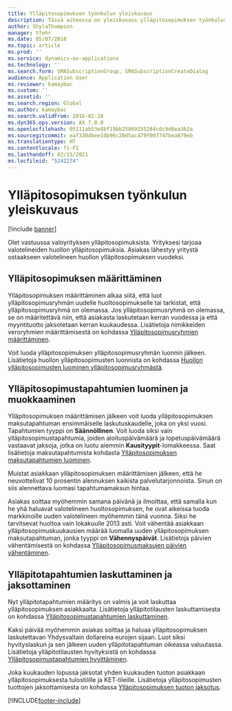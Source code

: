 ```yaml
---
title: Ylläpitosopimuksen työnkulun yleiskuvaus
description: Tässä aiheessa on yleiskuvaus ylläpitosopimuksen työnkulusta.
author: ShylaThompson
manager: tfehr
ms.date: 05/07/2018
ms.topic: article
ms.prod: ''
ms.service: dynamics-ax-applications
ms.technology: ''
ms.search.form: SMASubscriptionGroup, SMASubscriptionCreateDialog
audience: Application User
ms.reviewer: kamaybac
ms.custom: ''
ms.assetid: ''
ms.search.region: Global
ms.author: kamaybac
ms.search.validFrom: 2016-02-28
ms.dyn365.ops.version: AX 7.0.0
ms.openlocfilehash: 05111ab53e8bf19bb25869155284cdc9d6ea3b2a
ms.sourcegitcommit: eaf330dbee1db96c20d5ac479f007747bea079eb
ms.translationtype: HT
ms.contentlocale: fi-FI
ms.lasthandoff: 02/15/2021
ms.locfileid: "5242274"
---
```

# <a name="subscription-workflow-overview"></a>Ylläpitosopimuksen työnkulun yleiskuvaus 

[!include [banner](../includes/banner.md)]


Olet vastuussa valoyrityksen ylläpitosopimuksista. Yrityksesi tarjoaa valotelineiden huollon ylläpitosopimuksia. Asiakas lähestyy yritystä ostaakseen valotelineen huollon ylläpitosopimuksen vuodeksi.

## <a name="setting-up-subscriptions"></a>Ylläpitosopimuksen määrittäminen

Ylläpitosopimuksen määrittäminen alkaa siitä, että luot ylläpitosopimusryhmän uudelle huoltosopimukselle tai tarkistat, että ylläpitosopimusryhmä on olemassa. Jos ylläpitosopimusryhmä on olemassa, se on määritettävä niin, että asiakasta laskutetaan kerran vuodessa ja että myyntituotto jaksotetaan kerran kuukaudessa. Lisätietoja nimikkeiden veroryhmien määrittämisestä on kohdassa [Ylläpitosopimusryhmien määrittäminen](set-up-subscription-groups.md).

Voit luoda ylläpitosopimuksen ylläpitosopimusryhmän luonnin jälkeen. Lisätietoja huollon ylläpitosopimusten luonnista on kohdassa [Huollon ylläpitosopimusten luominen ylläpitosopimusryhmästä](create-service-subscriptions-from-subscription-group.md).

## <a name="create-and-modify-subscription-transactions"></a>Ylläpitosopimustapahtumien luominen ja muokkaaminen

Ylläpitosopimuksen määrittämisen jälkeen voit luoda ylläpitosopimuksen maksutapahtuman ensimmäiselle laskutuskaudelle, joka on yksi vuosi. Tapahtumien tyyppi on **Säännöllinen**. Voit luoda siksi vain ylläpitosopimustapahtumia, joiden aloituspäivämäärä ja lopetuspäivämäärä vastaavat jaksoja, jotka on luotu aiemmin **Kausityypit**-lomakkeessa. Saat lisätietoja maksutapahtumista kohdasta [Ylläpitosopimuksen maksutapahtumien luominen](create-subscription-fee-transactions.md).

Muistat asiakkaan ylläpitosopimuksen määrittämisen jälkeen, että he neuvottelivat 10 prosentin alennuksen kaikista palvelutarjonnoista. Sinun on siis alennettava luomasi tapahtumamaksun hintaa.

Asiakas soittaa myöhemmin samana päivänä ja ilmoittaa, että samalla kun he yhä haluavat valotelineen huoltosopimuksen, he ovat aikeissa tuoda markkinoille uuden valotelineen myöhemmin tänä vuonna. Siksi he tarvitsevat huoltoa vain lokakuulle 2013 asti. Voit vähentää asiakkaan ylläpitosopimuskuukausien määrää luomalla uuden ylläpitosopimuksen maksutapahtuman, jonka tyyppi on **Vähennyspäivät**. Lisätietoja päivien vähentämisestä on kohdassa [Ylläpitosopimusmaksujen päivien vähentäminen](reduce-the-days-on-subscription-fees.md).

## <a name="invoice-and-accrue-subscription-transactions"></a>Ylläpitotapahtumien laskuttaminen ja jaksottaminen

Nyt ylläpitotapahtumien määritys on valmis ja voit laskuttaa ylläpitosopimuksen asiakkaalta. Lisätietoja ylläpitotilausten laskuttamisesta on kohdassa [Ylläpitosopimustapahtumien laskuttaminen](invoice-subscription-transactions.md).

Kaksi päivää myöhemmin asiakas soittaa ja haluaa ylläpitosopimuksen laskutettavan Yhdysvaltain dollareina eurojen sijaan. Luot siksi hyvityslaskun ja sen jälkeen uuden ylläpitotapahtuman oikeassa valuutassa. Lisätietoja ylläpitotilausten hyvityksistä on kohdassa [Ylläpitosopimustapahtumien hyvittäminen](credit-subscription-transactions.md).

Joka kuukauden lopussa jaksotat yhden kuukauden tuoton asiakkaan ylläpitosopimuksesta tulostilille ja KET-tileille. Lisätietoja ylläpitosopimusten tuottojen jaksottamisesta on kohdassa [Ylläpitosopimuksen tuoton jaksotus](accrue-subscription-revenue.md).

  




[!INCLUDE[footer-include](../../includes/footer-banner.md)]
